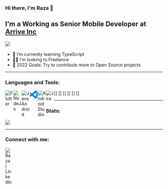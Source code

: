 ### Hi there, I'm Raza 👋

## I'm a Working as Senior Mobile Developer at [Arrive Inc][Arrive]

![](https://komarev.com/ghpvc/?username=envy13&label=PROFILE+VIEWS&color=green&style=flat-square)

- 🌱 I’m currently learning TypeScript
- 👨‍💻 I’m looking to Freelance
- 🥅 2022 Goals: Try to contribute more to Open Source projects
___ 

### Languages and Tools:

[<img align="left" alt="Flutter" width="26px" src="https://cdn.iconscout.com/icon/free/png-512/flutter-2038877-1720090.png"/>]
[<img align="left" alt="NodeJs" width="26px" src="https://image.flaticon.com/icons/png/512/919/919825.png"/>]
[<img align="left" alt="Java Android" width="26px" src="https://lh3.googleusercontent.com/proxy/ad2C_sUCgjrOEgd5feMm_NkmOE3FD_mxuWLFHT3Lu_xUERvZnwUAOmAM2R7syRU8CrFOrp9rH2bkZyGcGqEvO4LSPd-WNvyxLoeL8v_x-VCJ-w"/>]
[<img align="left" alt="Visual Studio Code" width="26px" src="https://raw.githubusercontent.com/github/explore/80688e429a7d4ef2fca1e82350fe8e3517d3494d/topics/visual-studio-code/visual-studio-code.png" />]
[<img align="left" alt="Android Studio" width="26px" src="https://upload.wikimedia.org/wikipedia/commons/thumb/e/e3/Android_Studio_Icon_%282014-2019%29.svg/1200px-Android_Studio_Icon_%282014-2019%29.svg.png" />]
[<img align="left" alt="Jira" width="26px" src="https://encrypted-tbn0.gstatic.com/images?q=tbn:ANd9GcSSp_lGWOdt_RuFiipnetNA9KTmmBvh-I0slNt2DB2PTy0zX3gdad4G35e86RJSLS4XYF8&usqp=CAU"/>]
___

### Stats:

<a href="https://github.com/anuraghazra/github-readme-stats">
  <img align="center" src="https://github-readme-stats.vercel.app/api?username=envy13&count_private=true&show_icons=true&theme=material-palenight&border_radius=10px&hide_title=true" />
</a>

<!-- <a href="https://github.com/anuraghazra/github-readme-stats">
  <img align="center" src="https://github-readme-stats.vercel.app/api/top-langs/?username=envy13&langs_count=8&hide_title=true" />
</a> -->

___ 

### Connect with me:

[<img align="left" alt="Raza | LinkedIn" width="22px" src="https://image.flaticon.com/icons/png/512/174/174857.png" />][linkedin]

<br />





[Arrive]: https://www.linkedin.com/company/arriveschool/
[linkedin]: https://www.linkedin.com/in/raza-abbas-86981a154/

